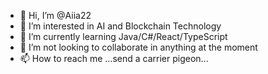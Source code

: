 - 👋 Hi, I’m @Aiia22
- 👀 I’m interested in AI and Blockchain Technology
- 🌱 I’m currently learning Java/C#/React/TypeScript
- 💞️ I’m not looking to collaborate in anything at the moment 
- 📫 How to reach me ...send a carrier pigeon... 

<!---
Aiia22/Aiia22 is a ✨ special ✨ repository because its `README.md` (this file) appears on your GitHub profile.
You can click the Preview link to take a look at your changes.
--->
